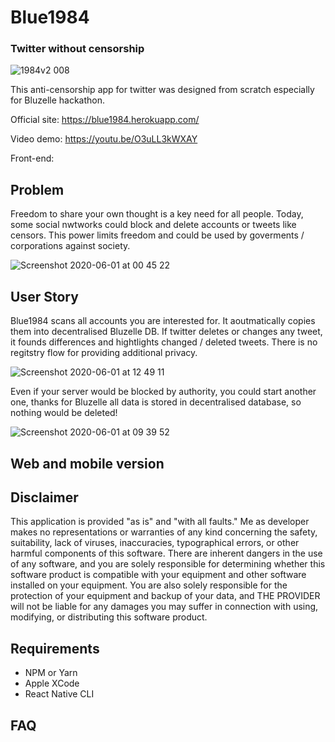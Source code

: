 # Blue1984
### Twitter without censorship



![1984v2 008](https://user-images.githubusercontent.com/26343374/83402867-3f7fe600-a410-11ea-9b57-af6149521fff.jpeg)

This anti-censorship app for twitter was designed from scratch especially for Bluzelle hackathon.

Official site: https://blue1984.herokuapp.com/

Video demo: https://youtu.be/O3uLL3kWXAY

Front-end:

## Problem

Freedom to share your own thought is a key need for all people. Today, some social nwtworks could block and delete accounts or tweets like censors. This power limits freedom and could be used by goverments / corporations against society.

![Screenshot 2020-06-01 at 00 45 22](https://user-images.githubusercontent.com/26343374/83402860-398a0500-a410-11ea-83d8-ab2566de8fc8.png)

## User Story

Blue1984 scans all accounts you are interested for. It aoutmatically copies them into decentralised Bluzelle DB. If twitter deletes or changes any tweet, it founds differences and hightlights changed / deleted tweets. There is no regitstry flow for providing additional privacy.

![Screenshot 2020-06-01 at 12 49 11](https://user-images.githubusercontent.com/26343374/83402866-3e4eb900-a410-11ea-9455-8adb760cbf86.png)

Even if your server would be blocked by authority, you could start another one, thanks for Bluzelle all data is stored in decentralised database, so nothing would be deleted!

![Screenshot 2020-06-01 at 09 39 52](https://user-images.githubusercontent.com/26343374/83402864-3d1d8c00-a410-11ea-97ce-708ca3d69721.png)

## Web and mobile version

## Disclaimer

This application is provided "as is" and "with all faults." Me as developer makes no representations or warranties of any kind concerning the safety, suitability, lack of viruses, inaccuracies, typographical errors, or other harmful components of this software. There are inherent dangers in the use of any software, and you are solely responsible for determining whether this software product is compatible with your equipment and other software installed on your equipment. You are also solely responsible for the protection of your equipment and backup of your data, and THE PROVIDER will not be liable for any damages you may suffer in connection with using, modifying, or distributing this software product.

## Requirements

* NPM or Yarn
* Apple XCode
* React Native CLI

## FAQ
